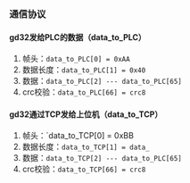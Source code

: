 ### 通信协议
#### gd32发给PLC的数据（data_to_PLC）
1. 帧头：`data_to_PLC[0] = 0xAA`
2. 数据长度：`data_to_PLC[1] = 0x40`
3. 数据：`data_to_PLC[2] --- data_to_PLC[65]`
4. crc校验：`data_to_PLC[66] = crc8`

#### gd32通过TCP发给上位机（data_to_TCP）
1. 帧头：`data_to_TCP[0] = 0xBB
2. 数据长度：`data_to_TCP[1] = data_`
3. 数据：`data_to_TCP[2] --- data_to_PLC[65]`
4. crc校验：`data_to_TCP[66] = crc8`